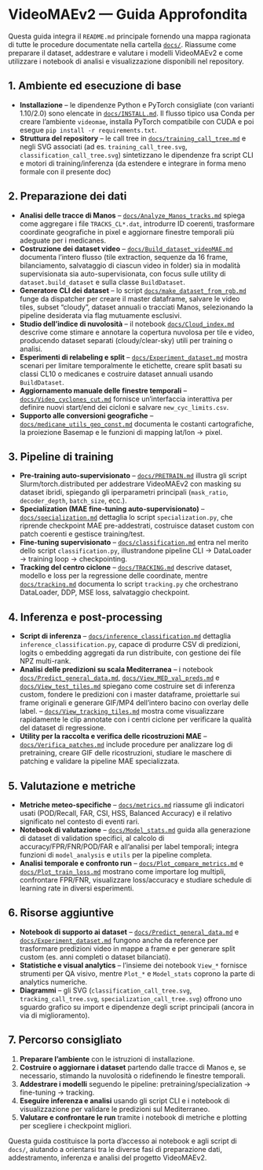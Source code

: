 # VideoMAEv2 — Guida Approfondita

Questa guida integra il `README.md` principale fornendo una mappa ragionata di tutte le procedure documentate nella cartella [`docs/`](docs). Riassume come preparare il dataset, addestrare e valutare i modelli VideoMAEv2 e come utilizzare i notebook di analisi e visualizzazione disponibili nel repository.

## 1. Ambiente ed esecuzione di base
- **Installazione** – le dipendenze Python e PyTorch consigliate (con varianti 1.10/2.0) sono elencate in [`docs/INSTALL.md`](docs/INSTALL.md). Il flusso tipico usa Conda per creare l’ambiente `videomae`, installa PyTorch compatibile con CUDA e poi esegue `pip install -r requirements.txt`.
- **Struttura del repository** – le call tree in [`docs/training_call_tree.md`](docs/training_call_tree.md) e negli SVG associati (ad es. `training_call_tree.svg`, `classification_call_tree.svg`) sintetizzano le dipendenze fra script CLI e motori di training/inferenza (da estendere e integrare in forma meno formale con il presente doc)

## 2. Preparazione dei dati
- **Analisi delle tracce di Manos** – [`docs/Analyze_Manos_tracks.md`](docs/Analyze_Manos_tracks.md) spiega come aggregare i file `TRACKS_CL*.dat`, introdurre ID coerenti, trasformare coordinate geografiche in pixel e aggiornare finestre temporali più adeguate per i medicanes.
- **Costruzione dei dataset video** – [`docs/Build_dataset_videoMAE.md`](docs/Build_dataset_videoMAE.md) documenta l’intero flusso (tile extraction, sequenze da 16 frame, bilanciamento, salvataggio di ciascun video in folder) sia in modalità supervisionata sia auto-supervisionata, con focus sulle utility di `dataset.build_dataset` e sulla classe `BuildDataset`.
- **Generatore CLI dei dataset** – lo script [`docs/make_dataset_from_rgb.md`](docs/make_dataset_from_rgb.md) funge da dispatcher per creare il master dataframe, salvare le video tiles, subset “cloudy”, dataset annuali o tracciati Manos, selezionando la pipeline desiderata via flag mutuamente esclusivi.
- **Studio dell’indice di nuvolosità** – il notebook [`docs/Cloud_index.md`](docs/Cloud_index.md) descrive come stimare e annotare la copertura nuvolosa per tile e video, producendo dataset separati (cloudy/clear-sky) utili per training o analisi.
- **Esperimenti di relabeling e split** – [`docs/Experiment_dataset.md`](docs/Experiment_dataset.md) mostra scenari per limitare temporalmente le etichette, creare split basati su classi CL10 o medicanes e costruire dataset annuali usando `BuildDataset`.
- **Aggiornamento manuale delle finestre temporali** – [`docs/Video_cyclones_cut.md`](docs/Video_cyclones_cut.md) fornisce un’interfaccia interattiva per definire nuovi start/end dei cicloni e salvare `new_cyc_limits.csv`.
- **Supporto alle conversioni geografiche** – [`docs/medicane_utils_geo_const.md`](docs/medicane_utils_geo_const.md) documenta le costanti cartografiche, la proiezione Basemap e le funzioni di mapping lat/lon → pixel.

## 3. Pipeline di training
- **Pre-training auto-supervisionato** – [`docs/PRETRAIN.md`](docs/PRETRAIN.md) illustra gli script Slurm/torch.distributed per addestrare VideoMAEv2 con masking su dataset ibridi, spiegando gli iperparametri principali (`mask_ratio`, `decoder_depth`, `batch_size`, ecc.).
- **Specialization (MAE fine-tuning auto-supervisionato)** – [`docs/specialization.md`](docs/specialization.md) dettaglia lo script `specialization.py`, che riprende checkpoint MAE pre-addestrati, costruisce dataset custom con patch coerenti e gestisce training/test.
- **Fine-tuning supervisionato** – [`docs/classification.md`](docs/classification.md) entra nel merito dello script `classification.py`, illustrandone pipeline CLI → DataLoader → training loop → checkpointing.
- **Tracking del centro ciclone** – [`docs/TRACKING.md`](docs/TRACKING.md) descrive dataset, modello e loss per la regressione delle coordinate, mentre [`docs/tracking.md`](docs/tracking.md) documenta lo script `tracking.py` che orchestrano DataLoader, DDP, MSE loss, salvataggio checkpoint.

## 4. Inferenza e post-processing
- **Script di inferenza** – [`docs/inference_classification.md`](docs/inference_classification.md) dettaglia `inference_classification.py`, capace di produrre CSV di predizioni, logits o embedding aggregati da run distribuite, con gestione dei file NPZ multi-rank.
- **Analisi delle predizioni su scala Mediterranea** – i notebook [`docs/Predict_general_data.md`](docs/Predict_general_data.md), [`docs/View_MED_val_preds.md`](docs/View_MED_val_preds.md) e [`docs/View_test_tiles.md`](docs/View_test_tiles.md) spiegano come costruire set di inferenza custom, fondere le predizioni con i master dataframe, proiettarle sui frame originali e generare GIF/MP4 dell’intero bacino con overlay delle label. – [`docs/View_tracking_tiles.md`](docs/View_tracking_tiles.md) mostra come visualizzare rapidamente le clip annotate con i centri ciclone per verificare la qualità del dataset di regressione.
- **Utility per la raccolta e verifica delle ricostruzioni MAE** – [`docs/Verifica_patches.md`](docs/Verifica_patches.md) include procedure per analizzare log di pretraining, creare GIF delle ricostruzioni, studiare le maschere di patching e validare la pipeline MAE specializzata.

## 5. Valutazione e metriche
- **Metriche meteo-specifiche** – [`docs/metrics.md`](docs/metrics.md) riassume gli indicatori usati (POD/Recall, FAR, CSI, HSS, Balanced Accuracy) e il relativo significato nel contesto di eventi rari.
- **Notebook di valutazione** – [`docs/Model_stats.md`](docs/Model_stats.md) guida alla generazione di dataset di validation specifici, al calcolo di accuracy/FPR/FNR/POD/FAR e all’analisi per label temporali; integra funzioni di `model_analysis` e `utils` per la pipeline completa.
- **Analisi temporale e confronto run** – [`docs/Plot_compare_metrics.md`](docs/Plot_compare_metrics.md) e [`docs/Plot_train_loss.md`](docs/Plot_train_loss.md) mostrano come importare log multipli, confrontare FPR/FNR, visualizzare loss/accuracy e studiare schedule di learning rate in diversi esperimenti.

## 6. Risorse aggiuntive
- **Notebook di supporto ai dataset** – [`docs/Predict_general_data.md`](docs/Predict_general_data.md) e [`docs/Experiment_dataset.md`](docs/Experiment_dataset.md) fungono anche da reference per trasformare predizioni video in mappe a frame e per generare split custom (es. anni completi o dataset bilanciati).
- **Statistiche e visual analytics** – l’insieme dei notebook `View_*` fornisce strumenti per QA visivo, mentre `Plot_*` e `Model_stats` coprono la parte di analytics numeriche.
- **Diagrammi** – gli SVG (`classification_call_tree.svg`, `tracking_call_tree.svg`, `specialization_call_tree.svg`) offrono uno sguardo grafico su import e dipendenze degli script principali (ancora in via di miglioramento).

## 7. Percorso consigliato
1. **Preparare l’ambiente** con le istruzioni di installazione.
2. **Costruire o aggiornare i dataset** partendo dalle tracce di Manos e, se necessario, stimando la nuvolosità o ridefinendo le finestre temporali.
3. **Addestrare i modelli** seguendo le pipeline: pretraining/specialization → fine-tuning → tracking.
4. **Eseguire inferenza e analisi** usando gli script CLI e i notebook di visualizzazione per validare le predizioni sul Mediterraneo.
5. **Valutare e confrontare le run** tramite i notebook di metriche e plotting per scegliere i checkpoint migliori.

Questa guida costituisce la porta d’accesso ai notebook e agli script di `docs/`, aiutando a orientarsi tra le diverse fasi di preparazione dati, addestramento, inferenza e analisi del progetto VideoMAEv2.
